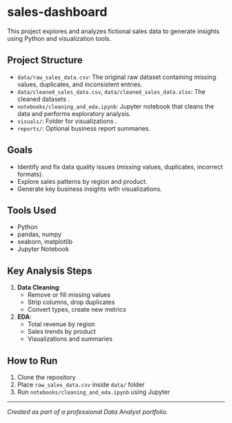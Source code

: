 # sales-dashboard

This project explores and analyzes fictional sales data to generate insights using Python and visualization tools.

## Project Structure

- `data/raw_sales_data.csv`: The original raw dataset containing missing values, duplicates, and inconsistent entries.
- `data/cleaned_sales_data.csv`, `data/cleaned_sales_data.xlsx`: The cleaned datasets .
- `notebooks/cleaning_and_eda.ipynb`: Jupyter notebook that cleans the data and performs exploratory analysis.
- `visuals/`: Folder for visualizations .
- `reports/`: Optional business report summaries.

## Goals

- Identify and fix data quality issues (missing values, duplicates, incorrect formats).
- Explore sales patterns by region and product.
- Generate key business insights with visualizations.

## Tools Used

- Python
- pandas, numpy
- seaborn, matplotlib
- Jupyter Notebook

## Key Analysis Steps

1. **Data Cleaning**:
    - Remove or fill missing values
    - Strip columns, drop duplicates
    - Convert types, create new metrics
2. **EDA**:
    - Total revenue by region
    - Sales trends by product
    - Visualizations and summaries

## How to Run

1. Clone the repository
2. Place `raw_sales_data.csv` inside `data/` folder
3. Run `notebooks/cleaning_and_eda.ipynb` using Jupyter

---

*Created as part of a professional Data Analyst portfolio.*


